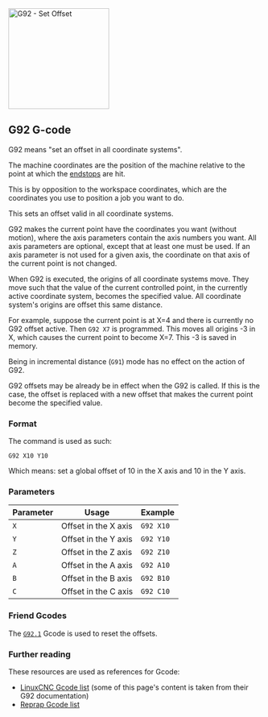 <img src="images/Missing.png" alt="G92 - Set Offset" class="pull-right" width="200" height="200">

## G92 G-code

G92 means "set an offset in all coordinate systems".

The machine coordinates are the position of the machine relative to the point at which the [endstops](endstops.md) are hit.

This is by opposition to the workspace coordinates, which are the coordinates you use to position a job you want to do.

This sets an offset valid in all coordinate systems.

G92 makes the current point have the coordinates you want (without motion), where the axis parameters contain the axis numbers you want. All axis parameters are optional, except that at least one must be used. If an axis parameter is not used for a given axis, the coordinate on that axis of the current point is not changed.

When G92 is executed, the origins of all coordinate systems move. They move such that the value of the current controlled point, in the currently active coordinate system, becomes the specified value. All coordinate system's origins are offset this same distance.

For example, suppose the current point is at X=4 and there is currently no G92 offset active. Then `G92 X7` is programmed. This moves all origins -3 in X, which causes the current point to become X=7. This -3 is saved in memory.

Being in incremental distance (`G91`) mode has no effect on the action of G92.

G92 offsets may be already be in effect when the G92 is called. If this is the case, the offset is replaced with a new offset that makes the current point become the specified value.

### Format

The command is used as such: 

```
G92 X10 Y10
```

Which means: set a global offset of 10 in the X axis and 10 in the Y axis.

### Parameters

| Parameter | Usage               | Example  |
| --------- | ------------------- | -------- |
| `X`       | Offset in the X axis | `G92 X10` |
| `Y`       | Offset in the Y axis | `G92 Y10` |
| `Z`       | Offset in the Z axis | `G92 Z10` |
| `A`       | Offset in the A axis | `G92 A10` |
| `B`       | Offset in the B axis | `G92 B10` |
| `C`       | Offset in the C axis | `G92 C10` |

### Friend Gcodes

The [`G92.1`](g92-1.md) Gcode is used to reset the offsets.

### Further reading

These resources are used as references for Gcode: 
- [LinuxCNC Gcode list](http://linuxcnc.org/docs/html/gcode.html) (some of this page's content is taken from their G92 documentation)
- [Reprap Gcode list](http://reprap.org/wiki/G-code)
